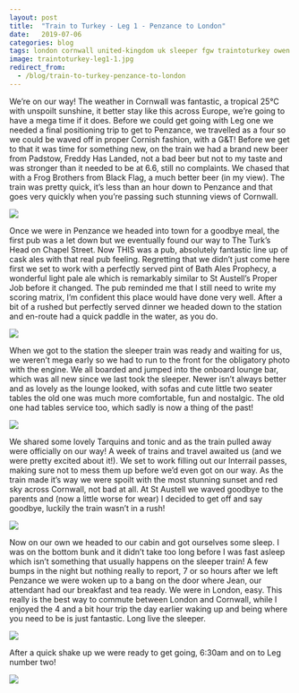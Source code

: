 ```yaml
---
layout: post
title:  "Train to Turkey - Leg 1 - Penzance to London"
date:   2019-07-06
categories: blog
tags: london cornwall united-kingdom uk sleeper fgw traintoturkey owen trains rail travel inter-rail
image: traintoturkey-leg1-1.jpg
redirect_from:
  - /blog/train-to-turkey-penzance-to-london
---
```


We’re on our way! The weather in Cornwall was fantastic, a tropical 25℃ with unspoilt sunshine, it better stay like this across Europe, we’re going to have a mega time if it does. Before we could get going with Leg one we needed a final positioning trip to get to Penzance, we travelled as a four so we could be waved off in proper Cornish fashion, with a G&T! Before we get to that it was time for something new, on the train we had a brand new beer from Padstow, Freddy Has Landed, not a bad beer but not to my taste and was stronger than it needed to be at 6.6, still no complaints. We chased that with a Frog Brothers from Black Flag, a much better beer (in my view). The train was pretty quick, it’s less than an hour down to Penzance and that goes very quickly when you’re passing such stunning views of Cornwall.

![][traintoturkey-leg1-2]

Once we were in Penzance we headed into town for a goodbye meal, the first pub was a let down but we eventually found our way to The Turk’s Head on Chapel Street. Now THIS was a pub, absolutely fantastic line up of cask ales with that real pub feeling. Regretting that we didn’t just come here first we set to work with a perfectly served pint of Bath Ales Prophecy, a wonderful light pale ale which is remarkably similar to St Austell’s Proper Job before it changed. The pub reminded me that I still need to write my scoring matrix, I’m confident this place would have done very well. After a bit of a rushed but perfectly served dinner we headed down to the station and en-route had a quick paddle in the water, as you do.

![][traintoturkey-leg1-3]

When we got to the station the sleeper train was ready and waiting for us, we weren’t mega early so we had to run to the front for the obligatory photo with the engine. We all boarded and jumped into the onboard lounge bar, which was all new since we last took the sleeper. Newer isn’t always better and as lovely as the lounge looked, with sofas and cute little two seater tables the old one was much more comfortable, fun and nostalgic. The old one had tables service too, which sadly is now a thing of the past!

![][traintoturkey-leg1-4]

We shared some lovely Tarquins and tonic and as the train pulled away were officially on our way! A week of trains and travel awaited us (and we were pretty excited about it!). We set to work filling out our Interrail passes, making sure not to mess them up before we’d even got on our way. As the train made it’s way we were spoilt with the most stunning sunset and red sky across Cornwall, not bad at all. At St Austell we waved goodbye to the parents and (now a little worse for wear) I decided to get off and say goodbye, luckily the train wasn’t in a rush!

![][traintoturkey-leg1-5]

Now on our own we headed to our cabin and got ourselves some sleep. I was on the bottom bunk and it didn’t take too long before I was fast asleep which isn’t something that usually happens on the sleeper train! A few bumps in the night but nothing really to report, 7 or so hours after we left Penzance we were woken up to a bang on the door where Jean, our attendant had our breakfast and tea ready. We were in London, easy. This really is the best way to commute between London and Cornwall, while I enjoyed the 4 and a bit hour trip the day earlier waking up and being where you need to be is just fantastic. Long live the sleeper.

![][traintoturkey-leg1-6]

After a quick shake up we were ready to get going, 6:30am and on to Leg number two!

![][traintoturkey-leg1-7]


[traintoturkey-leg1-1]: /assets/img/traintoturkey-leg1-1.jpg
[traintoturkey-leg1-2]: /assets/img/traintoturkey-leg1-2.jpg
[traintoturkey-leg1-3]: /assets/img/traintoturkey-leg1-3.jpg
[traintoturkey-leg1-4]: /assets/img/traintoturkey-leg1-4.jpg
[traintoturkey-leg1-5]: /assets/img/traintoturkey-leg1-5.jpg
[traintoturkey-leg1-6]: /assets/img/traintoturkey-leg1-6.jpg
[traintoturkey-leg1-7]: /assets/img/traintoturkey-leg1-7.jpg
